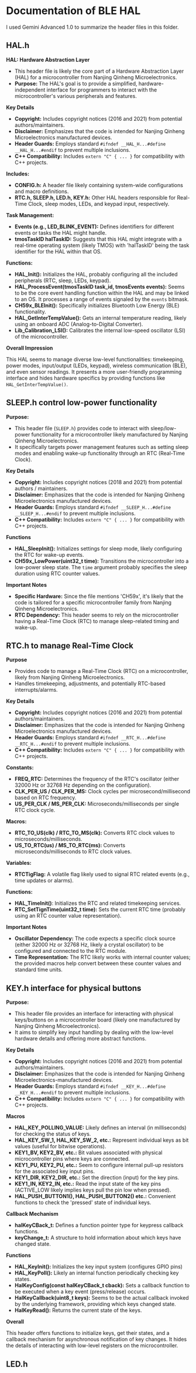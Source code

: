 # Documentation of BLE HAL

I used Gemini Advanced 1.0 to summarize the header files in this folder.

## HAL.h

**HAL: Hardware Abstraction Layer**

* This header file is likely the core part of a Hardware Abstraction Layer (HAL) for a microcontroller from Nanjing Qinheng Microelectronics.
* **Purpose:** The HAL's goal is to provide a simplified, hardware-independent interface for programmers to interact with the microcontroller's various peripherals and features.

**Key Details**

* **Copyright:** Includes copyright notices (2016 and 2021) from potential authors/maintainers.
* **Disclaimer:** Emphasizes that the code is intended for Nanjing Qinheng Microelectronics manufactured devices.
* **Header Guards:** Employs standard `#ifndef __HAL_H...#define __HAL_H...#endif` to prevent multiple inclusions.
* **C++ Compatibility:** Includes `extern "C" { ... }` for compatibility with C++ projects.

**Includes:**

* **CONFIG.h:**  A  header file likely containing system-wide configurations and macro definitions.
* **RTC.h, SLEEP.h, LED.h, KEY.h:** Other HAL headers responsible for Real-Time Clock, sleep modes, LEDs, and keypad input, respectively. 

**Task Management:**

* **Events (e.g., LED_BLINK_EVENT):** Defines identifiers for different events or tasks the HAL might handle. 
* **tmosTaskID halTaskID:** Suggests that this HAL might integrate with a real-time operating system (likely TMOS) with 'halTaskID' being the task identifier for the HAL within that OS.

**Functions:**

* **HAL_Init():** Initializes the HAL, probably configuring all the included peripherals (RTC, sleep, LEDs, keypad).
* **HAL_ProcessEvent(tmosTaskID task_id, tmosEvents events):**  Seems to be the core event handling function within the HAL and may be linked to an OS. It processes a range of events signaled by the `events` bitmask. 
* **CH59x_BLEInit():** Specifically initializes Bluetooth Low Energy (BLE) functionality.
* **HAL_GetInterTempValue():**  Gets an internal temperature reading, likely using an onboard ADC (Analog-to-Digital Converter).
* **Lib_Calibration_LSI():** Calibrates the internal low-speed oscillator (LSI) of the microcontroller.

**Overall Impression**

This HAL seems to manage diverse low-level functionalities: timekeeping, power modes, input/output (LEDs, keypad), wireless communication (BLE), and even sensor readings. It presents a more user-friendly programming interface and hides hardware specifics by providing functions like `HAL_GetInterTempValue()`.



## SLEEP.h control low-power functionality

**Purpose:**

* This header file (`SLEEP.h`) provides code to interact with sleep/low-power functionality for a microcontroller likely manufactured by Nanjing Qinheng Microelectronics.
* It specifically targets power management features such as setting sleep modes and enabling wake-up functionality through an RTC (Real-Time Clock).

**Key Details**

* **Copyright:** Includes copyright notices (2018 and 2021) from potential authors / maintainers.
* **Disclaimer:** Emphasizes that the code is intended for Nanjing Qinheng Microelectronics manufactured devices.
* **Header Guards:** Employs standard `#ifndef __SLEEP_H...#define __SLEEP_H...#endif` to prevent multiple inclusions.
* **C++ Compatibility:** Includes `extern "C" { ... }` for compatibility with C++ projects.

**Functions**

* **HAL_SleepInit():** Initializes settings for sleep mode, likely configuring the RTC for wake-up events.
* **CH59x_LowPower(uint32_t time):**  Transitions the microcontroller into a low-power sleep state. The `time` argument probably specifies the sleep duration using RTC counter values.

**Important Notes**

* **Specific Hardware:**  Since the file mentions 'CH59x', it's likely that the code is tailored for a specific microcontroller family from Nanjing Qinheng Microelectronics.
* **RTC Dependency:** This header seems to rely on the microcontroller having a Real-Time Clock (RTC) to manage sleep-related timing and wake-up.

## RTC.h to manage Real-Time Clock

**Purpose**

* Provides code to manage a Real-Time Clock (RTC) on a microcontroller, likely from Nanjing Qinheng Microelectronics.
* Handles timekeeping, adjustments, and potentially RTC-based interrupts/alarms.

**Key Details**

* **Copyright:** Includes copyright notices (2016 and 2021) from potential authors/maintainers.
* **Disclaimer:** Emphasizes that the code is intended for Nanjing Qinheng Microelectronics manufactured devices.
* **Header Guards:** Employs standard `#ifndef __RTC_H...#define __RTC_H...#endif` to prevent multiple inclusions.
* **C++ Compatibility:** Includes `extern "C" { ... }` for compatibility with C++ projects.

**Constants:**

* **FREQ_RTC:** Determines the frequency of the RTC's oscillator (either 32000 Hz or 32768 Hz depending on the configuration).
* **CLK_PER_US / CLK_PER_MS:**  Clock cycles per microsecond/millisecond based on RTC frequency.
* **US_PER_CLK / MS_PER_CLK:** Microseconds/milliseconds per single RTC clock cycle.

**Macros:**

* **RTC_TO_US(clk) / RTC_TO_MS(clk):** Converts RTC clock values to microseconds/milliseconds.
* **US_TO_RTC(us) / MS_TO_RTC(ms):**  Converts microseconds/milliseconds to RTC clock values.

**Variables:**

* **RTCTigFlag:** A volatile flag likely used to signal RTC related events (e.g.,  time updates or alarms).

**Functions:**

* **HAL_TimeInit()**: Initializes the RTC and related timekeeping services.
* **RTC_SetTignTime(uint32_t time):** Sets the current RTC time (probably using an RTC counter value representation).

**Important Notes**

* **Oscillator Dependency:** The code expects a specific clock source (either 32000 Hz or 32768 Hz, likely a crystal oscillator) to be configured and connected to the RTC module.
* **Time Representation:** The RTC likely works with internal counter values; the provided macros help convert between these counter values and standard time units.


## KEY.h interface for physical buttons

**Purpose:**

* This header file provides an interface for interacting with physical keys/buttons on a microcontroller board (likely one manufactured by Nanjing Qinheng Microelectronics). 
* It aims to simplify key input handling by dealing with the low-level hardware details and offering more abstract functions.

**Key Details**

* **Copyright:** Includes copyright notices (2016 and 2021) from potential authors/maintainers.
* **Disclaimer:** Emphasizes that the code is intended for Nanjing Qinheng Microelectronics-manufactured devices.
* **Header Guards:** Employs standard `#ifndef __KEY_H...#define __KEY_H...#endif` to prevent multiple inclusions.
* **C++ Compatibility:** Includes `extern "C" { ... }` for compatibility with C++ projects.

**Macros**

* **HAL_KEY_POLLING_VALUE:** Likely defines an interval (in milliseconds) for checking the status of keys.
* **HAL_KEY_SW_1, HAL_KEY_SW_2, etc.:**  Represent individual keys as bit values (useful for bitwise operations).
* **KEY1_BV, KEY2_BV, etc.:** Bit values associated with physical microcontroller pins where keys are connected.
* **KEY1_PU, KEY2_PU, etc.:** Seem to configure internal pull-up resistors for the associated key input pins.
* **KEY1_DIR, KEY2_DIR, etc.:** Set the direction (input) for the key pins. 
* **KEY1_IN, KEY2_IN, etc.:** Read the input state of the key pins (ACTIVE_LOW likely implies keys pull the pin low when pressed).
* **HAL_PUSH_BUTTON1(), HAL_PUSH_BUTTON2() etc.:** Convenient functions to check the 'pressed' state of individual keys.

**Callback Mechanism**

* **halKeyCBack_t:** Defines a function pointer type for keypress callback functions.
* **keyChange_t:** A structure to hold information about which keys have changed state.

**Functions**

* **HAL_KeyInit():** Initializes the key input system (configures GPIO pins)
* **HAL_KeyPoll():**  Likely an internal function periodically checking key states.
* **HalKeyConfig(const halKeyCBack_t cback):**  Sets a callback function to be executed when a key event (press/release) occurs.  
* **HalKeyCallback(uint8_t keys):** Seems to be the actual callback invoked by the underlying framework, providing which keys changed state. 
* **HalKeyRead():** Returns the current state of the keys.

**Overall** 

This header offers functions to  initialize keys, get their states, and a  callback mechanism for asynchronous notification of key changes. It hides the details of interacting with low-level registers on the microcontroller.

## LED.h
